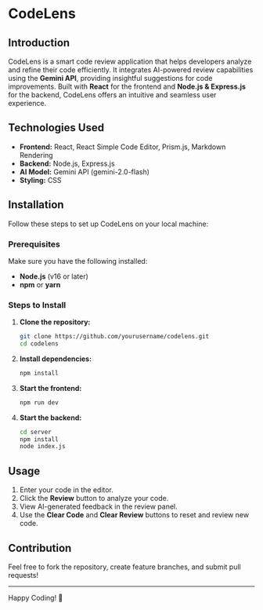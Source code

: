 # CodeLens

## Introduction
CodeLens is a smart code review application that helps developers analyze and refine their code efficiently. It integrates AI-powered review capabilities using the **Gemini API**, providing insightful suggestions for code improvements. Built with **React** for the frontend and **Node.js & Express.js** for the backend, CodeLens offers an intuitive and seamless user experience.

## Technologies Used
- **Frontend:** React, React Simple Code Editor, Prism.js, Markdown Rendering
- **Backend:** Node.js, Express.js
- **AI Model:** Gemini API (gemini-2.0-flash)
- **Styling:** CSS

## Installation
Follow these steps to set up CodeLens on your local machine:

### Prerequisites
Make sure you have the following installed:
- **Node.js** (v16 or later)
- **npm** or **yarn**

### Steps to Install
1. **Clone the repository:**
   ```sh
   git clone https://github.com/yourusername/codelens.git
   cd codelens
   ```

2. **Install dependencies:**
   ```sh
   npm install
   ```

3. **Start the frontend:**
   ```sh
   npm run dev
   ```

4. **Start the backend:**
   ```sh
   cd server
   npm install
   node index.js
   ```

## Usage
1. Enter your code in the editor.
2. Click the **Review** button to analyze your code.
3. View AI-generated feedback in the review panel.
4. Use the **Clear Code** and **Clear Review** buttons to reset and review new code.

## Contribution
Feel free to fork the repository, create feature branches, and submit pull requests!

 
---
Happy Coding! 🚀


